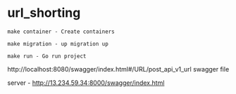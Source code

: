 # url_shorting


`make container - Create containers`

`make migration - up migration up`

`make run - Go run project`


http://localhost:8080/swagger/index.html#/URL/post_api_v1_url swagger file

server - http://13.234.59.34:8000/swagger/index.html

